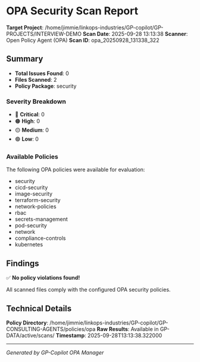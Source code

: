 # OPA Security Scan Report

**Target Project**: /home/jimmie/linkops-industries/GP-copilot/GP-PROJECTS/INTERVIEW-DEMO
**Scan Date**: 2025-09-28 13:13:38
**Scanner**: Open Policy Agent (OPA)
**Scan ID**: opa_20250928_131338_322

## Summary

- **Total Issues Found**: 0
- **Files Scanned**: 2
- **Policy Package**: security

### Severity Breakdown
- 🔴 **Critical**: 0
- 🟠 **High**: 0
- 🟡 **Medium**: 0
- 🟢 **Low**: 0

### Available Policies
The following OPA policies were available for evaluation:
- security
- cicd-security
- image-security
- terraform-security
- network-policies
- rbac
- secrets-management
- pod-security
- network
- compliance-controls
- kubernetes


## Findings

✅ **No policy violations found!**

All scanned files comply with the configured OPA security policies.


## Technical Details

**Policy Directory**: /home/jimmie/linkops-industries/GP-copilot/GP-CONSULTING-AGENTS/policies/opa
**Raw Results**: Available in GP-DATA/active/scans/
**Timestamp**: 2025-09-28T13:13:38.322000

---
*Generated by GP-Copilot OPA Manager*
